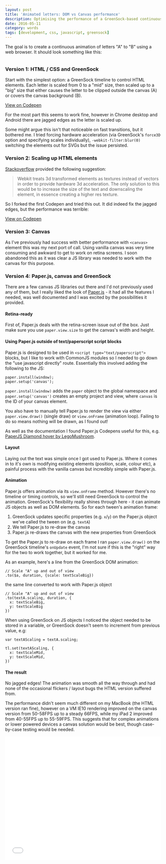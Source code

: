 ```yaml
---
layout: post
title: 'Animated letters: DOM vs Canvas performance'
description: Optimising the performance of a GreenSock-based continuous scaling animation using Paper.js and canvas.
date: 2016-05-11
category: words
tags: [development, css, javascript, greensock]
---
```


The goal is to create a continuous animation of letters "A" to "B" using a web browser. It should look something like this:

<img src="/assets/img/a-to-b.gif" alt="" title="A to B animation"/>

### Version 1: HTML / CSS and GreenSock

Start with the simplest option: a GreenSock timeline to control HTML elements. Each letter is scaled from 0 to a "mid" size, then scaled up to a "big" size that either causes the letter to be clipped outside the canvas (A) or covers the canvas background (B).

[View on Codepen](http://codepen.io/jonjhiggins/full/EKMEvd/)

<p class="p--pullquote" data-pullquote="in Chrome there are jagged edges as the letter is scaled up">For the most part this seems to work fine, however in Chrome desktop and Android there are jagged edges as the letter is scaled up.</p>

Some might argue this isn't that noticeable on fast transitions, but it bothered me. I tried forcing hardware acceleration (via GreenSock's `force3D` option and specifying scales individually), `-webkit-filter:blur(0)` switching the elements out for SVGs but the issue persisted.

### Version 2: Scaling up HTML elements

[Stackoverflow](http://stackoverflow.com/a/8038694/1980357) provided the following suggestion:

> Webkit treats 3d transformed elements as textures instead of vectors in order to provide hardware 3d acceleration. The only solution to this would be to increase the size of the text and downscaling the element, in essence creating a higher res texture.

So I forked the first Codepen and tried this out. It did indeed fix the jagged edges, but the performance was terrible:

[View on Codepen](http://codepen.io/jonjhiggins/full/PNLRmZ/)

### Version 3: Canvas

As I've previously had success with better performance with `<canvas>` element this was my next port of call. Using vanilla canvas was very time consuming and awkward to get to work on retina screens. I soon abandoned this as it was clear a JS library was needed to work with the canvas for this purpose.

### Version 4: Paper.js, canvas and GreenSock

There are a few canvas JS libraries out there and I'd not previously used any of them, but I really liked the look of [Paper.js](http://paperjs.org) - it had all the features I needed, was well documented and I was excited by the possibilities it provided.

#### Retina-ready

First of, Paper.js deals with the retina-screen issue out of the box. Just make sure you use `paper.view.size` to get the canvas's width and height.

#### Using Paper.js outside of text/paperscript script blocks

Paper.js is designed to be used in `<script type="text/paperscript">` blocks, but I like to work with CommonJS modules so I needed to go down the "use javascript directly" route. Essentially this involved adding the following to the JS:

    paper.install(window);
    paper.setup('canvas');

`paper.install(window)` adds the `paper` object to the global namespace and `paper.setup('canvas')` creates an empty project and view, where `canvas` is the ID of your canvas element.

You also have to manually tell Paper.js to render the view via either `paper.view.draw()` (single draw) or `view.onFrame` (animation loop). Failing to do so means nothing will be drawn, as I found out!

As well as the documentation I found Paper.js Codepens useful for this, e.g. [PaperJS Diamond hover by LegoMushroom](http://codepen.io/sol0mka/pen/yvaJw).

#### Layout

Laying out the text was simple once I got used to Paper.js. Where it comes in to it's own is modifying existing elements (position, scale, colour etc), a painful process with the vanilla canvas but incredibly simple with Paper.js.

#### Animation

Paper.js offers animation via its `view.onFrame` method. However there's no timeline or timing controls, so we'll still need GreenSock to control the animation. GreenSock's flexibility really shines through here - it can animate JS objects as well as DOM elements. So for each tween's animation frame:

1.  GreenSock updates specific properties (e.g. `x`/`y`) on the Paper.js object we've called the tween on (e.g. `textA`)
2.  We tell Paper.js to re-draw the canvas
3.  Paper.js re-draws the canvas with the new properties from GreenSock

To get the Paper.js to re-draw on each frame I ran `paper.view.draw()` on the GreenSock timeline's `onUpdate` event, I'm not sure if this is the "right" way for the two to work together, but it worked for me.

As an example, here's a line from the GreenSock DOM animation:

    // Scale "A" up and out of view
    .to($a, duration, {scale: textScaleBig})

the same line converted to work with Paper.js object

    // Scale "A" up and out of view
    .to(textA.scaling, duration, {
      x: textScaleBig,
      y: textScaleBig
    })

<p class="p--pullquote" data-pullquote="I noticed the object needed to be stored in a variable, or GreenSock doesn't increment from previous value">When using GreenSock on JS objects I noticed the object needed to be stored in a variable, or GreenSock doesn't seem to increment from previous value, e.g:</p>

    var textAScaling = textA.scaling;

    tl.set(textAScaling, {
      x: textScaleMid,
      y: textScaleMid,
    })

#### The result

No jagged edges! The animation was smooth all the way through and had none of the occasional flickers / layout bugs the HTML version suffered from.

The performance didn't seem much different on my MacBook (the HTML version ran fine), however on a VM IE10 rendering improved on the canvas version from 50-58FPS up to a steady 66FPS, while my iPad 2 improved from 40-55FPS up to 55-59FPS. This suggests that for complex animations or lower powered devices a canvas solution would be best, though case-by-case testing would be needed.

<iframe height='400' scrolling='no' src='//codepen.io/jonjhiggins/embed/ZWPgqg/?height=400&theme-id=0&default-tab=result&embed-version=2' frameborder='no' allowtransparency='true' allowfullscreen='true' style='width: 100%;'>See the Pen <a href='http://codepen.io/jonjhiggins/pen/ZWPgqg/'>A to B: Paper.js / Canvas</a> by Jon Higgins (<a href='http://codepen.io/jonjhiggins'>@jonjhiggins</a>) on <a href='http://codepen.io'>CodePen</a>.
